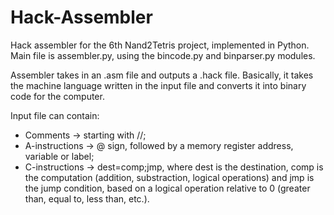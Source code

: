 # Hack-Assembler
Hack assembler for the 6th Nand2Tetris project, implemented in Python.
Main file is assembler.py, using the bincode.py and binparser.py modules.

Assembler takes in an .asm file and outputs a .hack file.
Basically, it takes the machine language written in the input file and converts it into binary code for the computer.

Input file can contain:
  - Comments -> starting with //;
  - A-instructions -> @ sign, followed by a memory register address, variable or label;
  - C-instructions -> dest=comp;jmp, where dest is the destination, comp is the computation (addition, substraction, logical operations) and jmp is the jump condition, based on a logical operation relative to 0 (greater than, equal to, less than, etc.).
